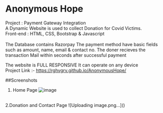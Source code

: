 # Anonymous Hope
Project : Payment Gateway Integration<br>
A Dynamic Website is used to collect Donation for Covid Victims.<br>
Front-end : HTML, CSS, Bootstrap & Javascript<br>
<br>
The Database contains Razorpay
The payment method have basic fields such as amount, name, email & contact no.
The doner recieves the transaction Mail within seconds after successful payment

The website is FULL RESPONSIVE
It can operate on any device
<br>
Project Link :- https://rghvgrv.github.io/AnonymousHope/

##Screenshots
1. Home Page
![image](https://user-images.githubusercontent.com/71788323/128918260-b20a3fd7-a772-46bb-a4c1-21adf1f2cb8c.png)
<br>
2.Donation and Contact Page
![Uploading image.png…]()
